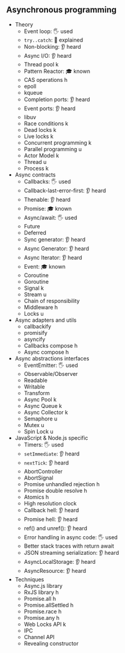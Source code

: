 ## Asynchronous programming

- Theory
  - Event loop: 🖐️ used
  - `try..catch`: 🙋 explained
  - Non-blocking: 👂 heard
  - Async I/O: 👂 heard
  - Thread pool k
  - Pattern Reactor: 🎓 known
  - CAS operations h
  - epoll
  - kqueue
  - Completion ports: 👂 heard
  - Event ports: 👂 heard
  - libuv
  - Race conditions k
  - Dead locks k
  - Live locks k
  - Concurrent programming k
  - Parallel programming u
  - Actor Model k
  - Thread u
  - Process k
- Async contracts
  - Callbacks: 🖐️ used
  - Callback-last-error-first: 👂 heard
  - Thenable: 👂 heard
  - Promise: 🎓 known
  - Async/await: 🖐️ used
  - Future
  - Deferred
  - Sync generator: 👂 heard
  - Async Generator: 👂 heard
  - Async Iterator: 👂 heard
  - Event: 🎓 known
  - Coroutine
  - Goroutine
  - Signal k
  - Stream u
  - Chain of responsibility
  - Middleware h
  - Locks u
- Async adapters and utils
  - callbackify
  - promisify
  - asyncify
  - Callbacks compose h
  - Async compose h
- Async abstractions interfaces
  - EventEmitter: 🖐️ used
  - Observable/Observer
  - Readable
  - Writable
  - Transform
  - Async Pool k
  - Async Queue k
  - Async Collector k
  - Semaphore u
  - Mutex u
  - Spin Lock u
- JavaScript & Node.js specific
  - Timers: 🖐️ used
  - `setImmediate`: 👂 heard
  - `nextTick`: 👂 heard
  - AbortController
  - AbortSignal
  - Promise unhandled rejection h
  - Promise double resolve h
  - Atomics h
  - High resolution clock
  - Callback hell: 👂 heard
  - Promise hell: 👂 heard
  - ref() and unref(): 👂 heard
  - Error handling in async code: 🖐️ used
  - Better stack traces with return await
  - JSON streaming serialization: 👂 heard
  - AsyncLocalStorage: 👂 heard
  - AsyncResource: 👂 heard
- Techniques
  - Async.js library
  - RxJS library h
  - Promise.all h
  - Promise.allSettled h
  - Promise.race h
  - Promise.any h
  - Web Locks API k
  - IPC
  - Channel API
  - Revealing constructor
